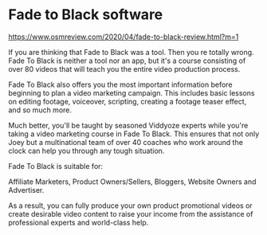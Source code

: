 







 






 
<h1>Fade to Black software</h1>

https://www.osmreview.com/2020/04/fade-to-black-review.html?m=1


If you are thinking that Fade to Black was a tool. Then you re totally wrong. Fade To Black is neither a tool nor an app, but it's a course consisting of over 80 videos that will teach you the entire video production process.



Fade To Black also offers you the most important information before beginning to plan a video marketing campaign. This includes basic lessons on editing footage, voiceover, scripting, creating a footage teaser effect, and so much more.



Much better, you'll be taught by seasoned Viddyoze experts while you're taking a video marketing course in Fade To Black. This ensures that not only Joey but a multinational team of over 40 coaches who work around the clock can help you through any tough situation.



Fade To Black is suitable for:



Affiliate Marketers, Product Owners/Sellers, Bloggers, Website Owners and Advertiser.



As a result, you can fully produce your own product promotional videos or create desirable video content to raise your income from the assistance of professional experts and world-class help.


















































